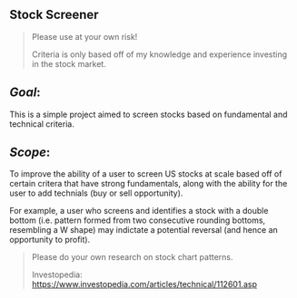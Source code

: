 ## Stock Screener

> Please use at your own risk! 
> 
> Criteria is only based off of my knowledge and experience investing in the stock market. 

## _Goal_:
This is a simple project aimed to screen stocks based on fundamental and technical criteria.

## _Scope_:
To improve the ability of a user to screen US stocks at scale based off of certain critera that have strong fundamentals, along with the ability for the user to add technials (buy or sell opportunity).

For example, a user who screens and identifies a stock with a double bottom (i.e. pattern formed from two consecutive rounding bottoms, resembling a W shape) may indictate a potential reversal (and hence an opportunity to profit). 

> Please do your own research on stock chart patterns.
> 
> Investopedia: https://www.investopedia.com/articles/technical/112601.asp
